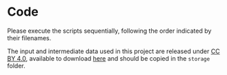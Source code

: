 # Code

Please execute the scripts sequentially, following the order indicated by their filenames.

The input and intermediate data used in this project are released under [CC BY 4.0](https://creativecommons.org/licenses/by/4.0/), available to download [here](https://figshare.le.ac.uk/articles/dataset/Data_for_Geospatial_Mechanistic_Interpretability_of_Large_Language_Models_/28905197) and should be copied in the `storage` folder.
